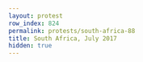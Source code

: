 ```yaml
---
layout: protest
row_index: 824
permalink: protests/south-africa-88
title: South Africa, July 2017
hidden: true
---
```

